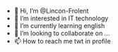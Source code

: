 - 👋 Hi, I’m @Lincon-Frolent
- 👀 I’m interested in IT technology
- 🌱 I’m currently learning english
- 💞️ I’m looking to collaborate on ...
- 📫 How to reach me twt in profile

<!---
Lincon-Frolent/Lincon-Frolent is a ✨ special ✨ repository because its `README.md` (this file) appears on your GitHub profile.
You can click the Preview link to take a look at your changes.
--->
